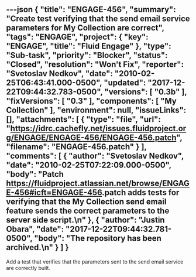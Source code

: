 ---json
{
  "title": "ENGAGE-456",
  "summary": "Create test verifying that the send email service parameters for My Collection are correct",
  "tags": "ENGAGE",
  "project": {
    "key": "ENGAGE",
    "title": "Fluid Engage"
  },
  "type": "Sub-task",
  "priority": "Blocker",
  "status": "Closed",
  "resolution": "Won't Fix",
  "reporter": "Svetoslav Nedkov",
  "date": "2010-02-25T06:43:41.000-0500",
  "updated": "2017-12-22T09:44:32.783-0500",
  "versions": [
    "0.3b"
  ],
  "fixVersions": [
    "0.3"
  ],
  "components": [
    "My Collection"
  ],
  "environment": null,
  "issueLinks": [],
  "attachments": [
    {
      "type": "file",
      "url": "https://idrc.cachefly.net/issues.fluidproject.org/ENGAGE/ENGAGE-456/ENGAGE-456.patch",
      "filename": "ENGAGE-456.patch"
    }
  ],
  "comments": [
    {
      "author": "Svetoslav Nedkov",
      "date": "2010-02-25T07:22:09.000-0500",
      "body": "Patch <https://fluidproject.atlassian.net/browse/ENGAGE-456#icft=ENGAGE-456>.patch adds tests for verifying that the My Collection send email feature sends the correct parameters to the server side script.\n"
    },
    {
      "author": "Justin Obara",
      "date": "2017-12-22T09:44:32.781-0500",
      "body": "The repository has been archived.\n"
    }
  ]
}
---
Add a test that verifies that the parameters sent to the send email service are correctly built.

        